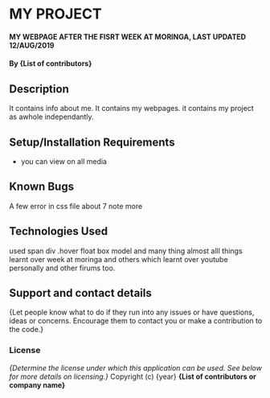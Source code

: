 # MY PROJECT
#### MY WEBPAGE AFTER THE FISRT WEEK AT MORINGA, LAST UPDATED 12/AUG/2019
#### By **{List of contributors}**
## Description
It contains info about me.
It contains my webpages.
it contains my project as awhole independantly.
## Setup/Installation Requirements
* you can view on all media

## Known Bugs
A few error in css file about 7 note more
## Technologies Used
used span div .hover float box model and many thing almost alll things learnt over week at moringa and others which learnt over youtube personally and other firums too.
## Support and contact details
{Let people know what to do if they run into any issues or have questions, ideas or concerns.  Encourage them to contact you or make a contribution to the code.}
### License
*{Determine the license under which this application can be used.  See below for more details on licensing.}*
Copyright (c) {year} **{List of contributors or company name}**